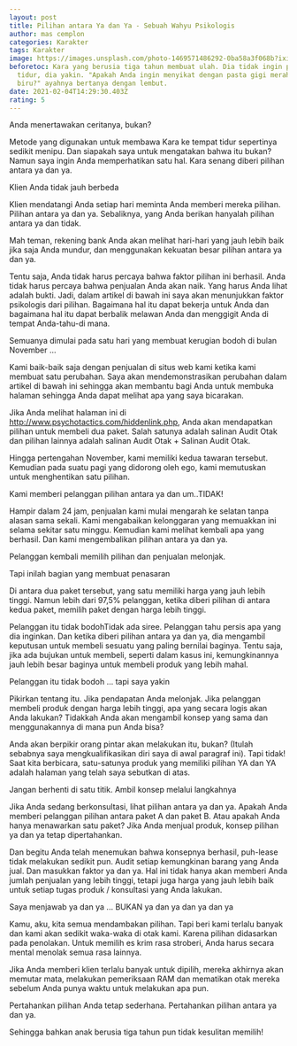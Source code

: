 ```yaml
---
layout: post
title: Pilihan antara Ya dan Ya - Sebuah Wahyu Psikologis
author: mas cemplon
categories: Karakter
tags: Karakter
image: https://images.unsplash.com/photo-1469571486292-0ba58a3f068b?ixid=MXwxMjA3fDB8MHxwaG90by1wYWdlfHx8fGVufDB8fHw%3D&ixlib=rb-1.2.1&auto=format&fit=crop&w=750&q=80
beforetoc: Kara yang berusia tiga tahun membuat ulah. Dia tidak ingin pergi
  tidur, dia yakin. "Apakah Anda ingin menyikat dengan pasta gigi merah atau
  biru?" ayahnya bertanya dengan lembut.
date: 2021-02-04T14:29:30.403Z
rating: 5
---
```

Anda menertawakan ceritanya, bukan?

Metode yang digunakan untuk membawa Kara ke tempat tidur sepertinya sedikit menipu. Dan siapakah saya untuk mengatakan bahwa itu bukan? Namun saya ingin Anda memperhatikan satu hal. Kara senang diberi pilihan antara ya dan ya.

Klien Anda tidak jauh berbeda

Klien mendatangi Anda setiap hari meminta Anda memberi mereka pilihan. Pilihan antara ya dan ya. Sebaliknya, yang Anda berikan hanyalah pilihan antara ya dan tidak.

Mah teman, rekening bank Anda akan melihat hari-hari yang jauh lebih baik jika saja Anda mundur, dan menggunakan kekuatan besar pilihan antara ya dan ya.

Tentu saja, Anda tidak harus percaya bahwa faktor pilihan ini berhasil. Anda tidak harus percaya bahwa penjualan Anda akan naik. Yang harus Anda lihat adalah bukti. Jadi, dalam artikel di bawah ini saya akan menunjukkan faktor psikologis dari pilihan. Bagaimana hal itu dapat bekerja untuk Anda dan bagaimana hal itu dapat berbalik melawan Anda dan menggigit Anda di tempat Anda-tahu-di mana.

Semuanya dimulai pada satu hari yang membuat kerugian bodoh di bulan November ...

Kami baik-baik saja dengan penjualan di situs web kami ketika kami membuat satu perubahan. Saya akan mendemonstrasikan perubahan dalam artikel di bawah ini sehingga akan membantu bagi Anda untuk membuka halaman sehingga Anda dapat melihat apa yang saya bicarakan.

Jika Anda melihat halaman ini di http://www.psychotactics.com/hiddenlink.php, Anda akan mendapatkan pilihan untuk membeli dua paket. Salah satunya adalah salinan Audit Otak dan pilihan lainnya adalah salinan Audit Otak + Salinan Audit Otak.

Hingga pertengahan November, kami memiliki kedua tawaran tersebut. Kemudian pada suatu pagi yang didorong oleh ego, kami memutuskan untuk menghentikan satu pilihan.

Kami memberi pelanggan pilihan antara ya dan um..TIDAK!

Hampir dalam 24 jam, penjualan kami mulai mengarah ke selatan tanpa alasan sama sekali. Kami mengabaikan kelonggaran yang memuakkan ini selama sekitar satu minggu. Kemudian kami melihat kembali apa yang berhasil. Dan kami mengembalikan pilihan antara ya dan ya.

Pelanggan kembali memilih pilihan dan penjualan melonjak.

Tapi inilah bagian yang membuat penasaran

Di antara dua paket tersebut, yang satu memiliki harga yang jauh lebih tinggi. Namun lebih dari 97,5% pelanggan, ketika diberi pilihan di antara kedua paket, memilih paket dengan harga lebih tinggi.

Pelanggan itu tidak bodohTidak ada siree. Pelanggan tahu persis apa yang dia inginkan. Dan ketika diberi pilihan antara ya dan ya, dia mengambil keputusan untuk membeli sesuatu yang paling bernilai baginya. Tentu saja, jika ada bujukan untuk membeli, seperti dalam kasus ini, kemungkinannya jauh lebih besar baginya untuk membeli produk yang lebih mahal.

Pelanggan itu tidak bodoh ... tapi saya yakin

Pikirkan tentang itu. Jika pendapatan Anda melonjak. Jika pelanggan membeli produk dengan harga lebih tinggi, apa yang secara logis akan Anda lakukan? Tidakkah Anda akan mengambil konsep yang sama dan menggunakannya di mana pun Anda bisa?

Anda akan berpikir orang pintar akan melakukan itu, bukan? (Itulah sebabnya saya mengkualifikasikan diri saya di awal paragraf ini). Tapi tidak! Saat kita berbicara, satu-satunya produk yang memiliki pilihan YA dan YA adalah halaman yang telah saya sebutkan di atas.

Jangan berhenti di satu titik. Ambil konsep melalui langkahnya

Jika Anda sedang berkonsultasi, lihat pilihan antara ya dan ya. Apakah Anda memberi pelanggan pilihan antara paket A dan paket B. Atau apakah Anda hanya menawarkan satu paket? Jika Anda menjual produk, konsep pilihan ya dan ya tetap dipertahankan.

Dan begitu Anda telah menemukan bahwa konsepnya berhasil, puh-lease tidak melakukan sedikit pun. Audit setiap kemungkinan barang yang Anda jual. Dan masukkan faktor ya dan ya. Hal ini tidak hanya akan memberi Anda jumlah penjualan yang lebih tinggi, tetapi juga harga yang jauh lebih baik untuk setiap tugas produk / konsultasi yang Anda lakukan.

Saya menjawab ya dan ya ... BUKAN ya dan ya dan ya dan ya

Kamu, aku, kita semua mendambakan pilihan. Tapi beri kami terlalu banyak dan kami akan sedikit waka-waka di otak kami. Karena pilihan didasarkan pada penolakan. Untuk memilih es krim rasa stroberi, Anda harus secara mental menolak semua rasa lainnya.

Jika Anda memberi klien terlalu banyak untuk dipilih, mereka akhirnya akan memutar mata, melakukan pemeriksaan RAM dan mematikan otak mereka sebelum Anda punya waktu untuk melakukan apa pun.

Pertahankan pilihan Anda tetap sederhana. Pertahankan pilihan antara ya dan ya.

Sehingga bahkan anak berusia tiga tahun pun tidak kesulitan memilih!